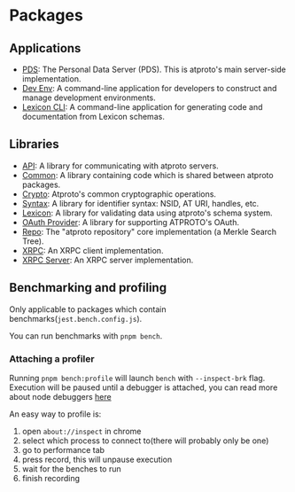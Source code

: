# Packages

## Applications

- [PDS](./pds): The Personal Data Server (PDS). This is atproto's main server-side implementation.
- [Dev Env](./dev-env): A command-line application for developers to construct and manage development environments.
- [Lexicon CLI](./lex-cli/): A command-line application for generating code and documentation from Lexicon schemas.

## Libraries

- [API](./api): A library for communicating with atproto servers.
- [Common](./common): A library containing code which is shared between atproto packages.
- [Crypto](./crypto): Atproto's common cryptographic operations.
- [Syntax](./syntax): A library for identifier syntax: NSID, AT URI, handles, etc.
- [Lexicon](./lexicon): A library for validating data using atproto's schema system.
- [OAuth Provider](./oauth/oauth-provider): A library for supporting ATPROTO's OAuth.
- [Repo](./repo): The "atproto repository" core implementation (a Merkle Search Tree).
- [XRPC](./xrpc): An XRPC client implementation.
- [XRPC Server](./xrpc-server): An XRPC server implementation.

## Benchmarking and profiling

Only applicable to packages which contain benchmarks(`jest.bench.config.js`).

You can run benchmarks with `pnpm bench`.

### Attaching a profiler

Running `pnpm bench:profile` will launch `bench` with `--inspect-brk` flag.
Execution will be paused until a debugger is attached, you can read more
about node debuggers [here](https://nodejs.org/en/docs/guides/debugging-getting-started#inspector-clients)

An easy way to profile is:

1. open `about://inspect` in chrome
2. select which process to connect to(there will probably only be one)
3. go to performance tab
4. press record, this will unpause execution
5. wait for the benches to run
6. finish recording
